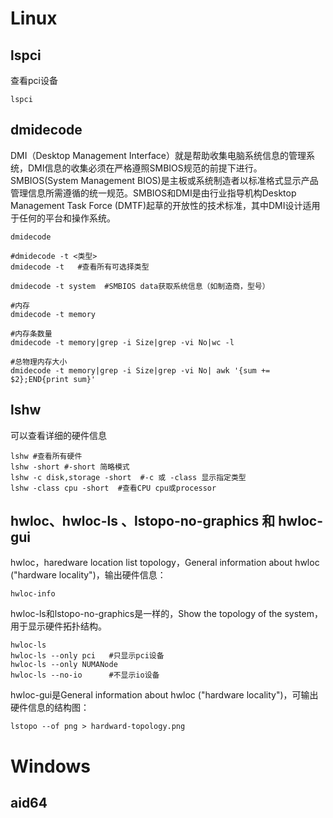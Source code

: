 

# Linux

## lspci 

查看pci设备

```shell
lspci
```



## dmidecode

DMI（Desktop Management Interface）就是帮助收集电脑系统信息的管理系统，DMI信息的收集必须在严格遵照SMBIOS规范的前提下进行。 SMBIOS(System Management BIOS)是主板或系统制造者以标准格式显示产品管理信息所需遵循的统一规范。SMBIOS和DMI是由行业指导机构Desktop Management Task Force (DMTF)起草的开放性的技术标准，其中DMI设计适用于任何的平台和操作系统。
```shell
dmidecode

#dmidecode -t <类型>
dmidecode -t   #查看所有可选择类型

dmidecode -t system  #SMBIOS data获取系统信息（如制造商，型号）

#内存
dmidecode -t memory

#内存条数量
dmidecode -t memory|grep -i Size|grep -vi No|wc -l

#总物理内存大小
dmidecode -t memory|grep -i Size|grep -vi No| awk '{sum += $2};END{print sum}'
```



## lshw

可以查看详细的硬件信息

```shell
lshw #查看所有硬件
lshw -short #-short 简略模式
lshw -c disk,storage -short  #-c 或 -class 显示指定类型
lshw -class cpu -short  #查看CPU cpu或processor
```



## hwloc、hwloc-ls 、lstopo-no-graphics 和 hwloc-gui

hwloc，haredware location list topology，General information about hwloc ("hardware locality")，输出硬件信息：

```shell
hwloc-info
```

hwloc-ls和lstopo-no-graphics是一样的，Show the topology of the system，用于显示硬件拓扑结构。

```shell
hwloc-ls
hwloc-ls --only pci   #只显示pci设备
hwloc-ls --only NUMANode
hwloc-ls --no-io      #不显示io设备
```

hwloc-gui是General information about hwloc ("hardware locality")，可输出硬件信息的结构图：

```shell
lstopo --of png > hardward-topology.png
```





# Windows

## aid64